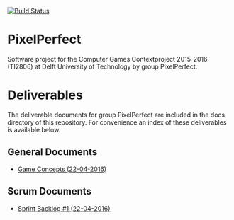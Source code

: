 [![Build Status](https://api.travis-ci.org/jessetilro/pixelperfect.svg?branch=master)](https://travis-ci.org/jessetilro/pixelperfect)

# PixelPerfect
Software project for the Computer Games Contextproject 2015-2016 (TI2806) at Delft University of Technology by group PixelPerfect.

# Deliverables

The deliverable documents for group PixelPerfect are included in the docs directory of this repository. For convenience an index of these deliverables is available below.

## General Documents

* [Game Concepts (22-04-2016)](https://github.com/jessetilro/pixelperfect/blob/master/docs/game-concepts.pdf)

## Scrum Documents

* [Sprint Backlog #1 (22-04-2016)](https://github.com/jessetilro/pixelperfect/blob/master/docs/sprint-backlog-1.pdf)
